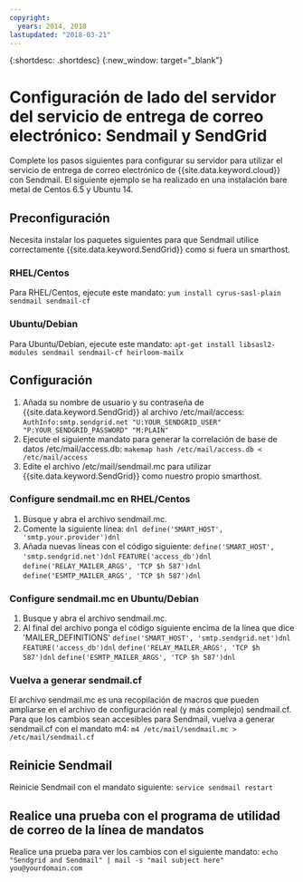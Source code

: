 ```yaml
---
copyright:
  years: 2014, 2018
lastupdated: "2018-03-21"
---
```


{:shortdesc: .shortdesc}
{:new_window: target="_blank"}

# Configuración de lado del servidor del servicio de entrega de correo electrónico: Sendmail y SendGrid

Complete los pasos siguientes para configurar su servidor para utilizar el servicio de entrega de correo electrónico de {{site.data.keyword.cloud}} con Sendmail. El siguiente ejemplo se ha realizado en una instalación bare metal de Centos 6.5 y Ubuntu 14.

## Preconfiguración

Necesita instalar los paquetes siguientes para que Sendmail utilice correctamente {{site.data.keyword.SendGrid}} como si fuera un smarthost.

### RHEL/Centos
Para RHEL/Centos, ejecute este mandato:
`yum install cyrus-sasl-plain sendmail sendmail-cf`

### Ubuntu/Debian
Para Ubuntu/Debian, ejecute este mandato:
`apt-get install libsasl2-modules sendmail sendmail-cf heirloom-mailx`

## Configuración

1. Añada su nombre de usuario y su contraseña de {{site.data.keyword.SendGrid}} al archivo /etc/mail/access:
`AuthInfo:smtp.sendgrid.net "U:YOUR_SENDGRID_USER" "P:YOUR_SENDGRID_PASSWORD" "M:PLAIN"`
2. Ejecute el siguiente mandato para generar la correlación de base de datos /etc/mail/access.db:
`makemap hash /etc/mail/access.db < /etc/mail/access`
3. Edite el archivo /etc/mail/sendmail.mc para utilizar {{site.data.keyword.SendGrid}} como nuestro propio smarthost.

### Configure sendmail.mc en RHEL/Centos
1. Busque y abra el archivo sendmail.mc.
2. Comente la siguiente línea:
`dnl define('SMART_HOST', 'smtp.your.provider')dnl`
3. Añada nuevas líneas con el código siguiente:
`define('SMART_HOST', 'smtp.sendgrid.net')dnl`
`FEATURE('access_db')dnl`
`define('RELAY_MAILER_ARGS', 'TCP $h 587')dnl`
`define('ESMTP_MAILER_ARGS', 'TCP $h 587')dnl`

### Configure sendmail.mc en Ubuntu/Debian
1. Busque y abra el archivo sendmail.mc.
2. Al final del archivo ponga el código siguiente encima de la línea que dice 'MAILER_DEFINITIONS'
`define('SMART_HOST', 'smtp.sendgrid.net')dnl`
`FEATURE('access_db')dnl`
`define('RELAY_MAILER_ARGS', 'TCP $h 587')dnl`
`define('ESMTP_MAILER_ARGS', 'TCP $h 587')dnl`

### Vuelva a generar sendmail.cf
El archivo sendmail.mc es una recopilación de macros que pueden ampliarse en el archivo de configuración real (y más complejo) sendmail.cf. Para que los cambios sean accesibles para Sendmail, vuelva a generar sendmail.cf con el mandato m4:
`m4 /etc/mail/sendmail.mc > /etc/mail/sendmail.cf`

## Reinicie Sendmail
Reinicie Sendmail con el mandato siguiente:
`service sendmail restart`

## Realice una prueba con el programa de utilidad de correo de la línea de mandatos
Realice una prueba para ver los cambios con el siguiente mandato:
`echo "Sendgrid and Sendmail" | mail -s "mail subject here" you@yourdomain.com`
